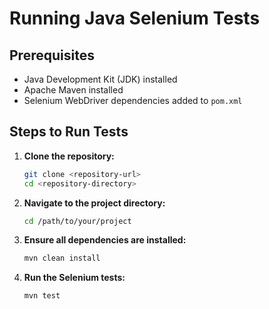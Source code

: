 # Running Java Selenium Tests

## Prerequisites

- Java Development Kit (JDK) installed
- Apache Maven installed
- Selenium WebDriver dependencies added to `pom.xml`

## Steps to Run Tests

1. **Clone the repository:**

    ```sh
    git clone <repository-url>
    cd <repository-directory>
    ```

2. **Navigate to the project directory:**

    ```sh
    cd /path/to/your/project
    ```

3. **Ensure all dependencies are installed:**

    ```sh
    mvn clean install
    ```

4. **Run the Selenium tests:**

    ```sh
    mvn test
    ```
